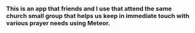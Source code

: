 ### This is an app that friends and I use that attend the same church small group that helps us keep in immediate touch with various prayer needs using Meteor.
